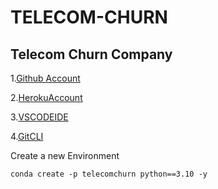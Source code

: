 # TELECOM-CHURN
## Telecom Churn Company


1.[Github Account](https://github.com)

2.[HerokuAccount](https://heroku.com)

3.[VSCODEIDE](https://code.visualstudio.com/)

4.[GitCLI](https://git-scm.com/book/en/v2/Getting-Started-The-Command-Line)


Create a new Environment
`````````````````````````
conda create -p telecomchurn python==3.10 -y
````````````````````````````````````````